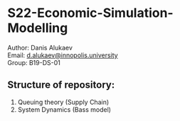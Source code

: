 # S22-Economic-Simulation-Modelling
Author: Danis Alukaev \
Email: d.alukaev@innopolis.university \
Group: B19-DS-01 

## Structure of repository:
1. Queuing theory (Supply Chain)
2. System Dynamics (Bass model)
